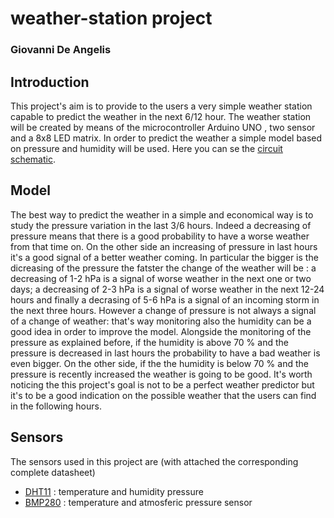 # weather-station project
### Giovanni De Angelis
## Introduction
This project's aim is to provide to the users a very simple weather station capable to predict the weather in the next 6/12 hour. The weather station will be created by means of the microcontroller Arduino UNO , two sensor and a 8x8 LED matrix. In order to predict the weather a simple model based on pressure and humidity will be used. Here you can se the [circuit schematic](https://github.com/meft-sad/weather-station/blob/master/Schematic.png).

## Model
The best way to predict the weather in a simple and economical way is to study the pressure variation in the last 3/6 hours. Indeed a decreasing of pressure means that there is a good probability to have a worse weather from that time on. On the other side an increasing of pressure in last hours it's a good signal of a better weather coming.
In particular the bigger is the dicreasing of the pressure the fatster the change of the weather will be : a decreasing of 1-2 hPa is a signal of worse weather in the next one or two days; a decreasing of 2-3 hPa is a signal of worse weather in the next 12-24 hours and finally a decrasing of 5-6 hPa is a signal of an incoming storm in the next three hours.
However a change of pressure is not always a signal of a change of weather: that's way monitoring also the humidity can be a good idea in order to improve the model.
Alongside the monitoring of the pressure as explained before, if the humidity is above 70 % and the pressure is decreased in last hours the probability to have a bad weather is even bigger. On the other side, if the the humidity is below 70 % and the pressure is recently increased the weather is going to be good.
It's worth noticing the this project's goal is not to be a perfect weather predictor but it's to be a good indication on the possible weather that the users can find in the following hours.

## Sensors
The sensors used in this project are (with attached the corresponding complete datasheet)
* [DHT11](https://www.mouser.com/datasheet/2/758/DHT11-Technical-Data-Sheet-Translated-Version-1143054.pdf) : temperature and humidity pressure 
* [BMP280](https://cdn-shop.adafruit.com/datasheets/BST-BMP280-DS001-11.pdf) : temperature and atmosferic pressure sensor
